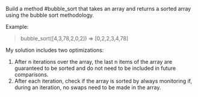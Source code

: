 Build a method #bubble_sort that takes an array and returns a sorted array using the bubble sort methodology.

Example:
> bubble_sort([4,3,78,2,0,2])
=> [0,2,2,3,4,78]


My solution includes two optimizations:
1. After n iterations over the array, the last n items of the array are guaranteed to be sorted and do not need to be included in future comparisons.
2. After each iteration, check if the array is sorted by always monitoring if, during an iteration, no swaps need to be made in the array.
